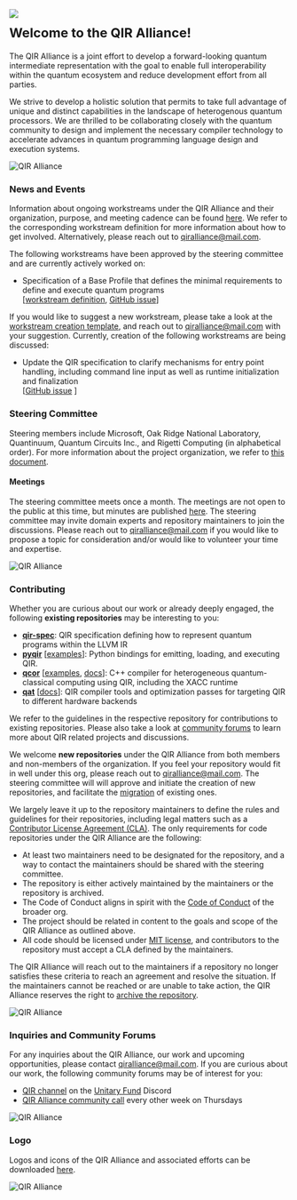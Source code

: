 <h1><img
  src="https://github.com/qir-alliance/.github/blob/main/.images/header1.png"
/><sub><br/>Welcome to the QIR Alliance!</sub>
</h1>

The QIR Alliance is a joint effort to develop a forward-looking quantum
intermediate representation with the goal to enable full interoperability within
the quantum ecosystem and reduce development effort from all parties.

We strive to develop a holistic solution that permits to take full advantage of
unique and distinct capabilities in the landscape of heterogenous quantum
processors. We are thrilled to be collaborating closely with the quantum
community to design and implement the necessary compiler technology to
accelerate advances in quantum programming language design and execution
systems.

![QIR
Alliance](https://github.com/qir-alliance/.github/blob/main/.images/header2.png)

### News and Events

Information about ongoing workstreams under the QIR Alliance and their
organization, purpose, and meeting cadence can be found
[here](https://github.com/qir-alliance/.github/blob/main/workstreams/). We refer
to the corresponding workstream definition for more information about how to get
involved. Alternatively, please reach out to
[qiralliance@mail.com](mailto:qiralliance@mail.com).

The following workstreams have been approved by the steering committee and are
currently actively worked on:

- Specification of a Base Profile that defines the minimal requirements to
  define and execute quantum programs <br/> [[workstream
  definition](https://github.com/qir-alliance/.github/blob/main/workstreams/Base_Profile_Workstream.md),
  [GitHub issue](https://github.com/qir-alliance/qir-spec/issues/7)]

If you would like to suggest a new workstream, please take a look at the
[workstream creation
template](https://github.com/qir-alliance/.github/blob/main/workstreams/Workstream_Creation_Template.md),
and reach out to [qiralliance@mail.com](mailto:qiralliance@mail.com) with your
suggestion. Currently, creation of the following workstreams are being
discussed:

- Update the QIR specification to clarify mechanisms for entry point handling,
  including command line input as well as runtime initialization and
  finalization <br/>
  [[GitHub issue](https://github.com/qir-alliance/.github/issues/16) ]

### Steering Committee

Steering members include Microsoft, Oak Ridge National Laboratory, Quantinuum,
Quantum Circuits Inc., and Rigetti Computing (in alphabetical order). For more
information about the project organization, we refer to [this
document](https://github.com/qir-alliance/.github/blob/main/Project_Organization.md).

#### Meetings

The steering committee meets once a month. The meetings are not open to the
public at this time, but minutes are published
[here](https://github.com/qir-alliance/.github/tree/main/minutes). The steering
committee may invite domain experts and repository maintainers to join the
discussions. Please reach out to
[qiralliance@mail.com](mailto:qiralliance@mail.com) if you would like to propose
a topic for consideration and/or would like to volunteer your time and
expertise.

![QIR
Alliance](https://github.com/qir-alliance/.github/blob/main/.images/header2.png)

### Contributing

Whether you are curious about our work or already deeply engaged, the following
**existing repositories** may be interesting to you:

- [**qir-spec**](https://github.com/qir-alliance/qir-spec): QIR specification
  defining how to represent quantum programs within the LLVM IR
- [**pyqir**](https://github.com/qir-alliance/pyqir)
  [[examples](https://github.com/qir-alliance/pyqir/tree/main/examples)]: Python
  bindings for emitting, loading, and executing QIR.
- [**qcor**](https://github.com/qir-alliance/qcor)
  [[examples](https://github.com/qir-alliance/qcor/tree/master/examples),
  [docs](https://aide-qc.github.io/deploy/lang_spec/)]: C++ compiler for
  heterogeneous quantum-classical computing using QIR, including the XACC
  runtime
- [**qat**](https://github.com/qir-alliance/qat)
  [[docs](https://qir-alliance.github.io/qat/)]: QIR compiler tools and
  optimization passes for targeting QIR to different hardware backends

We refer to the guidelines in the respective repository for contributions to
existing repositories. Please also take a look at [community
forums](#inquiries-and-community-forums) to learn more about QIR related
projects and discussions.

We welcome **new repositories** under the QIR Alliance from both members and
non-members of the organization. If you feel your repository would fit in well
under this org, please reach out to
[qiralliance@mail.com](mailto:qiralliance@mail.com). The steering committee will
will approve and initiate the creation of new repositories, and facilitate the
[migration](https://docs.github.com/en/repositories/creating-and-managing-repositories/transferring-a-repository#transferring-a-repository-owned-by-your-user-account)
of existing ones.

We largely leave it up to the repository maintainers to define the rules and
guidelines for their repositories, including legal matters such as a
[Contributor License Agreement
(CLA)](https://en.wikipedia.org/wiki/Contributor_License_Agreement). The only
requirements for code repositories under the QIR Alliance are the following:

- At least two maintainers need to be designated for the repository, and a way
  to contact the maintainers should be shared with the steering committee.
- The repository is either actively maintained by the maintainers or the
  repository is archived.
- The Code of Conduct aligns in spirit with the [Code of
  Conduct](https://github.com/qir-alliance/.github/blob/main/Code_of_Conduct.md)
  of the broader org.
- The project should be related in content to the goals and scope of the QIR
  Alliance as outlined above.
- All code should be licensed under [MIT license](https://mit-license.org/), and
  contributors to the repository must accept a CLA defined by the maintainers.

The QIR Alliance will reach out to the maintainers if a repository no longer
satisfies these criteria to reach an agreement and resolve the situation. If the
maintainers cannot be reached or are unable to take action, the QIR Alliance
reserves the right to [archive the
repository](https://docs.github.com/en/repositories/archiving-a-github-repository/archiving-repositories).

![QIR
Alliance](https://github.com/qir-alliance/.github/blob/main/.images/header2.png)

### Inquiries and Community Forums

For any inquiries about the QIR Alliance, our work and upcoming opportunities,
please contact [qiralliance@mail.com](mailto:qiralliance@mail.com). If you are
curious about our work, the following community forums may be of interest for
you:

- [QIR
  channel](https://discord.com/channels/764231928676089909/920935966586306631)
  on the [Unitary Fund](https://unitary.fund/) Discord
- [QIR Alliance community
  call](https://calendar.google.com/calendar/event?eid=NnJua2o0M2hqOGQyODZrdHAxYW82djg2Z2RfMjAyMjAyMDNUMTczMDAwWiBjX21ncWRxNmhqMmlzaTRkNmg0NjdrZnF2ZzYwQGc)
  every other week on Thursdays

![QIR
Alliance](https://github.com/qir-alliance/.github/blob/main/.images/header2.png)

### Logo

Logos and icons of the QIR Alliance and associated efforts can be downloaded
[here](https://github.com/qir-alliance/.github/tree/main/logo).

![QIR
Alliance](https://github.com/qir-alliance/.github/blob/main/.images/footer.png)
